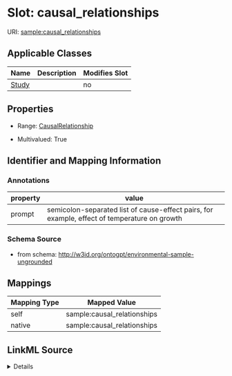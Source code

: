 

# Slot: causal_relationships

URI: [sample:causal_relationships](http://w3id.org/ontogpt/environmental-sample-ungrounded/causal_relationships)



<!-- no inheritance hierarchy -->





## Applicable Classes

| Name | Description | Modifies Slot |
| --- | --- | --- |
| [Study](Study.md) |  |  no  |







## Properties

* Range: [CausalRelationship](CausalRelationship.md)

* Multivalued: True





## Identifier and Mapping Information





### Annotations

| property | value |
| --- | --- |
| prompt | semicolon-separated list of cause-effect pairs, for example, effect of temperature on growth |



### Schema Source


* from schema: http://w3id.org/ontogpt/environmental-sample-ungrounded




## Mappings

| Mapping Type | Mapped Value |
| ---  | ---  |
| self | sample:causal_relationships |
| native | sample:causal_relationships |




## LinkML Source

<details>
```yaml
name: causal_relationships
annotations:
  prompt:
    tag: prompt
    value: semicolon-separated list of cause-effect pairs, for example, effect of
      temperature on growth
from_schema: http://w3id.org/ontogpt/environmental-sample-ungrounded
rank: 1000
alias: causal_relationships
owner: Study
domain_of:
- Study
range: CausalRelationship
multivalued: true

```
</details>